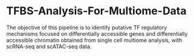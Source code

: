 # TFBS-Analysis-For-Multiome-Data
The objective of this pipeline is to identify putative TF regulatory mechanisms focused on differentially accessible genes and differentially accessible chromatin obtained from single cell multiome analysis, with scRNA-seq and scATAC-seq data.
